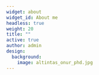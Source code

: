 ```yaml
---
widget: about
widget_id: About me
headless: true
weight: 20
title: ""
active: true
author: admin
design:
  background:
    image: altintas_onur_phd.jpg
---
```

